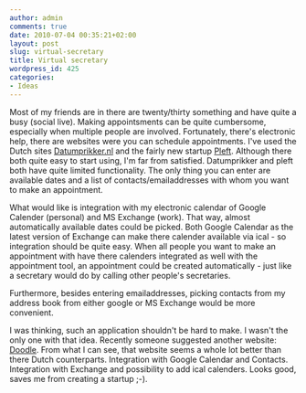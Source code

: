 ```yaml
---
author: admin
comments: true
date: 2010-07-04 00:35:21+02:00
layout: post
slug: virtual-secretary
title: Virtual secretary
wordpress_id: 425
categories:
- Ideas
---
```


Most of my friends are in there are twenty/thirty something and have quite a busy (social live). Making appointsments can be quite cumbersome, especially when multiple people are involved. Fortunately, there's electronic help, there are websites were you can schedule appointments. I've used the Dutch sites [Datumprikker.nl](http://www.datumprikker.nl) and the fairly new startup [Pleft](http://www.pleft.com). Although there both quite easy to start using, I'm far from satisfied. Datumprikker and pleft both have quite limited functionality. The only thing you can enter are available dates and a list of contacts/emailaddresses with whom you want to make an appointment.

What would like is integration with my electronic calendar of Google Calender (personal) and MS Exchange (work). That way, almost automatically available dates could be picked. Both Google Calendar as the latest version of Exchange can make there calender available via ical - so integration should be quite easy. When all people you want to make an appointment with have there calenders integrated as well with the appointment tool, an appointment could be created automatically - just like a secretary would do by calling other people's secretaries.

Furthermore, besides entering emailaddresses, picking contacts from my address book from either google or MS Exchange would be more convenient.

I was thinking, such an application shouldn't be hard to make. I wasn't the only one with that idea. Recently someone suggested another website: [Doodle](http://www.doodle.com/). From what I can see, that website seems a whole lot better than there Dutch counterparts. Integration with Google Calendar and Contacts. Integration with Exchange and possibility to add ical calenders. Looks good, saves me from creating a startup ;-).
